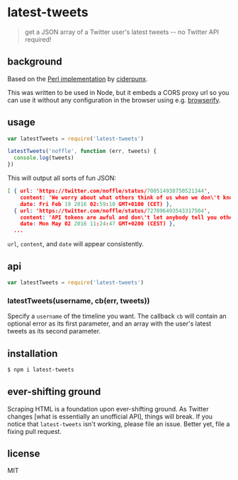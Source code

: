# latest-tweets

> get a JSON array of a Twitter user's latest tweets -- no Twitter API required!

## background

Based on the [Perl implementation](http://perlmonks.org/?node_id=1039382) by
[ciderpunx](http://perlmonks.org/?node_id=373188).

This was written to be used in Node, but it embeds a CORS proxy url so you can
use it without any configuration in the browser using e.g.
[browserify](https://github.com/substack/node-browserify).

## usage

```js
var latestTweets = require('latest-tweets')

latestTweets('noffle', function (err, tweets) {
  console.log(tweets)
})
```

This will output all sorts of fun JSON:

```json
[ { url: 'https://twitter.com/noffle/status/700514938750521344',
    content: 'We worry about what others think of us when we don\'t know what we think of ourselves.',
    date: Fri Feb 19 2016 02:59:10 GMT+0100 (CET) },
  { url: 'https://twitter.com/noffle/status/727096493543317504',
    content: 'API tokens are awful and don\'t let anybody tell you otherwise.',
    date: Mon May 02 2016 11:24:47 GMT+0200 (CEST) },
  ...
```

`url`, `content`, and `date` will appear consistently.

## api

```js
var latestTweets = require('latest-tweets')
```

### latestTweets(username, cb(err, tweets))

Specify a `username` of the timeline you want. The callback `cb` will contain an
optional error as its first parameter, and an array with the user's latest
tweets as its second parameter.

## installation

```sh
$ npm i latest-tweets
```

## ever-shifting ground

Scraping HTML is a foundation upon ever-shifting ground. As Twitter changes
[what is essentially an unofficial API], things will break. If you notice that
`latest-tweets` isn't working, please file an issue. Better yet, file a fixing
pull request.

## license

MIT

